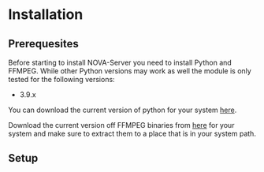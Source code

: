 # Installation

## Prerequesites

Before starting to install NOVA-Server you need to install Python and FFMPEG. 
While other Python versions may work as well the module is only tested for the following versions: 

* 3.9.x

You can download the current version of python for your system [here](https://www.python.org/downloads/).

Download the current version off FFMPEG binaries from [here](https://github.com/BtbN/FFmpeg-Builds/releases) for your system and make sure to extract them to a place that is in your system path. 

## Setup
